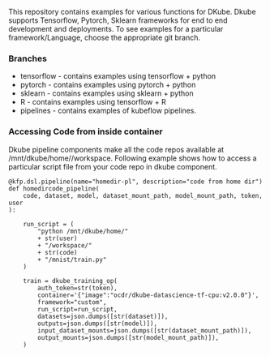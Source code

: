 This repository contains examples for various functions for DKube. Dkube supports Tensorflow, Pytorch, Sklearn frameworks for end to end development and deployments. To see examples for a particular framework/Language, choose the appropriate git branch.


### Branches

- tensorflow - contains examples using tensorflow + python
- pytorch - contains examples using pytorch + python
- sklearn - contains examples using sklearn + python
- R - contains examples using tensorflow + R
- pipelines - contains examples of kubeflow pipelines. 


### Accessing Code from inside container
Dkube pipeline components make all the code repos available at /mnt/dkube/home//workspace. Following example shows how to access a particular script file from your code repo in dkube component.

```python3
@kfp.dsl.pipeline(name="homedir-pl", description="code from home dir")
def homedircode_pipeline(
    code, dataset, model, dataset_mount_path, model_mount_path, token, user
):

    run_script = (
        "python /mnt/dkube/home/"
        + str(user)
        + "/workspace/"
        + str(code)
        + "/mnist/train.py"
    )

    train = dkube_training_op(
        auth_token=str(token),
        container='{"image":"ocdr/dkube-datascience-tf-cpu:v2.0.0"}',
        framework="custom",
        run_script=run_script,
        datasets=json.dumps([str(dataset)]),
        outputs=json.dumps([str(model)]),
        input_dataset_mounts=json.dumps([str(dataset_mount_path)]),
        output_mounts=json.dumps([str(model_mount_path)]),
    )
```
